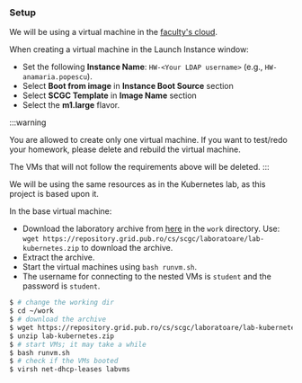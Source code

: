 ### Setup

We will be using a virtual machine in the [faculty's cloud](http://cloud.grid.pub.ro/).

When creating a virtual machine in the Launch Instance window:
  * Set the following **Instance Name**: `HW-<Your LDAP username>` (e.g., `HW-anamaria.popescu`).
  * Select **Boot from image** in **Instance Boot Source** section
  * Select **SCGC Template** in **Image Name** section
  * Select the **m1.large** flavor.

:::warning

You are allowed to create only one virtual machine. If you want to test/redo your homework,
please delete and rebuild the virtual machine.

The VMs that will not follow the requirements above will be deleted.
:::

We will be using the same resources as in the Kubernetes lab, as this project is based upon it.

In the base virtual machine:
  * Download the laboratory archive from [here](https://repository.grid.pub.ro/cs/scgc/laboratoare/lab-kubernetes.zip) in the `work` directory.
Use: `wget https://repository.grid.pub.ro/cs/scgc/laboratoare/lab-kubernetes.zip` to download the archive.
  * Extract the archive.
  * Start the virtual machines using `bash runvm.sh`.
  * The username for connecting to the nested VMs is `student` and the password is `student`.

```bash
$ # change the working dir
$ cd ~/work
$ # download the archive
$ wget https://repository.grid.pub.ro/cs/scgc/laboratoare/lab-kubernetes.zip
$ unzip lab-kubernetes.zip
$ # start VMs; it may take a while
$ bash runvm.sh
$ # check if the VMs booted
$ virsh net-dhcp-leases labvms
```
